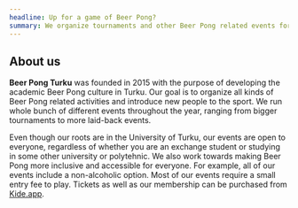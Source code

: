 ```yaml
---
headline: Up for a game of Beer Pong?
summary: We organize tournaments and other Beer Pong related events for students in Turku.
---
```

<h2 class="bpt-title">About us</h2>
<div class="box content">
  <div class="bpt-introduction">
    <p>
      <b>Beer Pong Turku</b> was founded in 2015 with the purpose of developing the academic Beer Pong culture in Turku. Our goal is to organize all kinds of Beer Pong related activities and introduce new people to the sport. We run whole bunch of different events throughout the year, ranging from bigger tournaments to more laid-back events.
    </p>
    <p>
      Even though our roots are in the University of Turku, our events are open to everyone, regardless of whether you are an exchange student or studying in some other university or polytehnic. We also work towards making Beer Pong more inclusive and accessible for everyone. For example, all of our events include a non-alcoholic option. Most of our events require a small entry fee to play. Tickets as well as our membership can be purchased from <a href="https://kide.app/community/a5fa65d1-6781-4eff-8f4d-6b27a9580d9d">Kide.app</a>.
    </p>
  </div>
</div>
<!--
<h3 class="bpt-title">Latest</h2>
<div class="card">
  <div class="card-image">
    <figure class="image is-3by1">
      <img src="/images/article-placeholder.png" alt="Placeholder image">
    </figure>
  </div>
  <div class="card-content">
    <div class="media">
      <div class="media-content">
        <p class="title is-4">We finally got a website (sort of)</p>
        <p class="is-6">
          Lorem Ipsum is simply dummy text of the printing and typesetting industry. Lorem Ipsum has been the industry's standard dummy text ever since the 1500s, when an unknown printer took a galley of type and scrambled it to make a type specimen book. It has survived not only five centuries, but also the leap into electronic typesetting, remaining essentially unchanged. It was popularised in the 1960s with the release of Letraset sheets containing Lorem Ipsum passages, and more recently with desktop publishing software like Aldus PageMaker including versions of Lorem Ipsum.
        </p>
      </div>
    </div>
    <div>
      <hr class="article-horizontal-rule">
      <div class="article-footer">
        <b-tag type="light-primary" size="is-medium">Website</b-tag>
        <span>12.10.2021</span>
      </div>
    </div>
  </div>
</div>
-->
